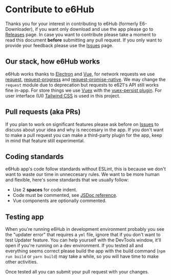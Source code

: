 # Contribute to e6Hub
Thanks you for your interest in contributing to e6Hub (formerly E6-Downloader), if you want only download and use the app please go to [Releases](https://github.com/e6Hub/app/releases) page. In case you want to contribute please take a moment to read this document **before** submitting any pull request. If you only want to provide your feedback please use the [Issues](https://github.com/e6Hub/app/issues) page.

## Our stack, how e6Hub works
e6Hub works thanks to [Electron](https://www.electronjs.org/) and [Vue](https://vuejs.org/), for network requests we use [request](https://github.com/request/request), [request-progress](https://github.com/IndigoUnited/node-request-progress) and [request-promise-native](https://github.com/request/request-promise-native). We may change the `request` module due to deprecation but requests to e621's API still works fine in-app. For store things we use [Vuex](https://vuex.vuejs.org/) with the [vuex-persist plugin](https://github.com/championswimmer/vuex-persist). For user interface (UI) [Tailwind CSS](https://tailwindcss.com/) is used in this project.

## Pull requests (aka PRs)
If you plan to work on significant features please ask before on [Issues](https://github.com/e6Hub/app/issues) to discuss about your idea and why is neccesary in the app. If you don't want to make a pull request you can make a third-party plugin for the app, keep in mind that feature still experimental.

## Coding standards
e6Hub app's code follow standards without ESLint, this is because we don't want to waste our time in unneccesary rules. We want to be more human and flexible, here's some standards that we usually follow:
* Use 2 **spaces** for code indent.
* Code must be commented, see [JSDoc reference](https://jsdoc.app/index.html).
* Vue components are optionally commented.

## Testing app
When you're running e6Hub in development environment probably you see the "updater error" that requires a `yml` file, ignore that if you don't want to test Updater feature. You can help yourself with the DevTools window, it'll open if you're running on a dev environment. If you tested all and everything seems correct please build the app with the build command (`npm run build` or `yarn build`) may take a while, so you will have time to make other activities.

Once tested all you can submit your pull request with your changes.
